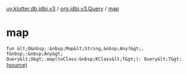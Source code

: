 [uy.klutter.db.jdbi.v3](../index.md) / [org.jdbi.v3.Query](index.md) / [map](.)


# map

`fun &lt;O&nbsp;:&nbsp;Map&lt;String,&nbsp;Any?&gt;, T&nbsp;:&nbsp;Any&gt; Query&lt;O&gt;.map(toClass:&nbsp;KClass&lt;T&gt;): Query&lt;T&gt;` [(source)](https://github.com/kohesive/klutter/blob/master/db-jdbi-v3-jdk8/src/main/kotlin/uy/klutter/db/jdbi/v3/Extensions.kt#L49)


